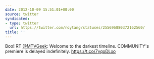 ```yaml
---
date: 2012-10-09 15:51:01+00:00
source: twitter
syndicated:
- type: twitter
  url: https://twitter.com/roytang/statuses/255696880372162560/
title: ''
---
```


Boo! RT [@MTVGeek](https://twitter.com/MTVGeek/): Welcome to the darkest timeline. COMMUNITY's premiere is delayed indefinitely.  https://t.co/7yqoDLxo